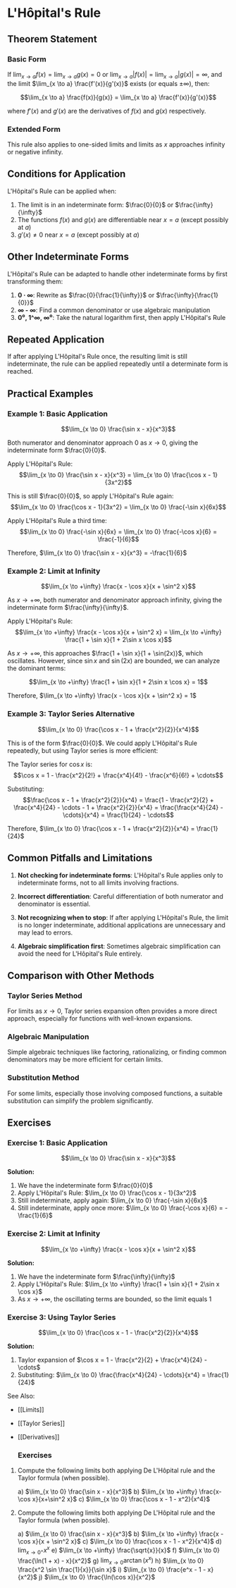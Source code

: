 ---
---

# L'Hôpital's Rule

## Theorem Statement

### Basic Form
If $\lim_{x \to a} f(x) = \lim_{x \to a} g(x) = 0$ or $\lim_{x \to a} |f(x)| = \lim_{x \to a} |g(x)| = \infty$, and the limit $\lim_{x \to a} \frac{f'(x)}{g'(x)}$ exists (or equals ±∞), then:

$$\lim_{x \to a} \frac{f(x)}{g(x)} = \lim_{x \to a} \frac{f'(x)}{g'(x)}$$

where $f'(x)$ and $g'(x)$ are the derivatives of $f(x)$ and $g(x)$ respectively.

### Extended Form
This rule also applies to one-sided limits and limits as $x$ approaches infinity or negative infinity.

## Conditions for Application

L'Hôpital's Rule can be applied when:

1. The limit is in an indeterminate form: $\frac{0}{0}$ or $\frac{\infty}{\infty}$
2. The functions $f(x)$ and $g(x)$ are differentiable near $x = a$ (except possibly at $a$)
3. $g'(x) ≠ 0$ near $x = a$ (except possibly at $a$)

## Other Indeterminate Forms

L'Hôpital's Rule can be adapted to handle other indeterminate forms by first transforming them:

1. **0 · ∞**: Rewrite as $\frac{0}{\frac{1}{\infty}}$ or $\frac{\infty}{\frac{1}{0}}$
2. **∞ - ∞**: Find a common denominator or use algebraic manipulation
3. **0⁰, 1^∞, ∞⁰**: Take the natural logarithm first, then apply L'Hôpital's Rule

## Repeated Application

If after applying L'Hôpital's Rule once, the resulting limit is still indeterminate, the rule can be applied repeatedly until a determinate form is reached.

## Practical Examples

### Example 1: Basic Application

$$\lim_{x \to 0} \frac{\sin x - x}{x^3}$$

Both numerator and denominator approach 0 as $x \to 0$, giving the indeterminate form $\frac{0}{0}$.

Apply L'Hôpital's Rule:
$$\lim_{x \to 0} \frac{\sin x - x}{x^3} = \lim_{x \to 0} \frac{\cos x - 1}{3x^2}$$

This is still $\frac{0}{0}$, so apply L'Hôpital's Rule again:
$$\lim_{x \to 0} \frac{\cos x - 1}{3x^2} = \lim_{x \to 0} \frac{-\sin x}{6x}$$

Apply L'Hôpital's Rule a third time:
$$\lim_{x \to 0} \frac{-\sin x}{6x} = \lim_{x \to 0} \frac{-\cos x}{6} = \frac{-1}{6}$$

Therefore, $\lim_{x \to 0} \frac{\sin x - x}{x^3} = -\frac{1}{6}$

### Example 2: Limit at Infinity

$$\lim_{x \to +\infty} \frac{x - \cos x}{x + \sin^2 x}$$

As $x \to +\infty$, both numerator and denominator approach infinity, giving the indeterminate form $\frac{\infty}{\infty}$.

Apply L'Hôpital's Rule:
$$\lim_{x \to +\infty} \frac{x - \cos x}{x + \sin^2 x} = \lim_{x \to +\infty} \frac{1 + \sin x}{1 + 2\sin x \cos x}$$

As $x \to +\infty$, this approaches $\frac{1 + \sin x}{1 + \sin(2x)}$, which oscillates. However, since $\sin x$ and $\sin(2x)$ are bounded, we can analyze the dominant terms:

$$\lim_{x \to +\infty} \frac{1 + \sin x}{1 + 2\sin x \cos x} = 1$$

Therefore, $\lim_{x \to +\infty} \frac{x - \cos x}{x + \sin^2 x} = 1$

### Example 3: Taylor Series Alternative

$$\lim_{x \to 0} \frac{\cos x - 1 + \frac{x^2}{2}}{x^4}$$

This is of the form $\frac{0}{0}$. We could apply L'Hôpital's Rule repeatedly, but using Taylor series is more efficient:

The Taylor series for $\cos x$ is:
$$\cos x = 1 - \frac{x^2}{2!} + \frac{x^4}{4!} - \frac{x^6}{6!} + \cdots$$

Substituting:
$$\frac{\cos x - 1 + \frac{x^2}{2}}{x^4} = \frac{1 - \frac{x^2}{2} + \frac{x^4}{24} - \cdots - 1 + \frac{x^2}{2}}{x^4} = \frac{\frac{x^4}{24} - \cdots}{x^4} = \frac{1}{24} - \cdots$$

Therefore, $\lim_{x \to 0} \frac{\cos x - 1 + \frac{x^2}{2}}{x^4} = \frac{1}{24}$

## Common Pitfalls and Limitations

1. **Not checking for indeterminate forms**: L'Hôpital's Rule applies only to indeterminate forms, not to all limits involving fractions.

2. **Incorrect differentiation**: Careful differentiation of both numerator and denominator is essential.

3. **Not recognizing when to stop**: If after applying L'Hôpital's Rule, the limit is no longer indeterminate, additional applications are unnecessary and may lead to errors.

4. **Algebraic simplification first**: Sometimes algebraic simplification can avoid the need for L'Hôpital's Rule entirely.

## Comparison with Other Methods

### Taylor Series Method
For limits as $x \to 0$, Taylor series expansion often provides a more direct approach, especially for functions with well-known expansions.

### Algebraic Manipulation
Simple algebraic techniques like factoring, rationalizing, or finding common denominators may be more efficient for certain limits.

### Substitution Method
For some limits, especially those involving composed functions, a suitable substitution can simplify the problem significantly.

## Exercises

### Exercise 1: Basic Application

$$\lim_{x \to 0} \frac{\sin x - x}{x^3}$$

**Solution:**
1. We have the indeterminate form $\frac{0}{0}$
2. Apply L'Hôpital's Rule: $\lim_{x \to 0} \frac{\cos x - 1}{3x^2}$
3. Still indeterminate, apply again: $\lim_{x \to 0} \frac{-\sin x}{6x}$
4. Still indeterminate, apply once more: $\lim_{x \to 0} \frac{-\cos x}{6} = -\frac{1}{6}$

### Exercise 2: Limit at Infinity

$$\lim_{x \to +\infty} \frac{x - \cos x}{x + \sin^2 x}$$

**Solution:**
1. We have the indeterminate form $\frac{\infty}{\infty}$
2. Apply L'Hôpital's Rule: $\lim_{x \to +\infty} \frac{1 + \sin x}{1 + 2\sin x \cos x}$
3. As $x \to +\infty$, the oscillating terms are bounded, so the limit equals 1

### Exercise 3: Using Taylor Series

$$\lim_{x \to 0} \frac{\cos x - 1 - \frac{x^2}{2}}{x^4}$$

**Solution:**
1. Taylor expansion of $\cos x = 1 - \frac{x^2}{2} + \frac{x^4}{24} - \cdots$
2. Substituting: $\lim_{x \to 0} \frac{\frac{x^4}{24} - \cdots}{x^4} = \frac{1}{24}$

See Also:
- [[Limits]]
- [[Taylor Series]]
- [[Derivatives]]
  
  ### Exercises


1. Compute the following limits both applying De L'Hôpital rule and the Taylor formula (when possible).

	a) $\lim_{x \to 0} \frac{\sin x - x}{x^3}$
	b) $\lim_{x \to +\infty} \frac{x-\cos x}{x+\sin^2 x}$
	c) $\lim_{x \to 0} \frac{\cos x - 1 - x^2}{x^4}$

2. Compute the following limits both applying De L'Hôpital rule and the Taylor formula (when possible).

	a) $\lim_{x \to 0} \frac{\sin x - x}{x^3}$
	b) $\lim_{x \to +\infty} \frac{x - \cos x}{x + \sin^2 x}$
	c) $\lim_{x \to 0} \frac{\cos x - 1 - x^2}{x^4}$
	d) $\lim_{x \to 0^+} x^x$
	e) $\lim_{x \to +\infty} \frac{\sqrt{x}}{x}$
	f) $\lim_{x \to 0} \frac{\ln(1 + x) - x}{x^2}$
	g) $\lim_{x \to 0} \arctan(x^x)$
	h) $\lim_{x \to 0} \frac{x^2 \sin \frac{1}{x}}{\sin x}$
	i) $\lim_{x \to 0} \frac{e^x - 1 - x}{x^2}$
	j) $\lim_{x \to 0} \frac{\ln(\cos x)}{x^2}$
